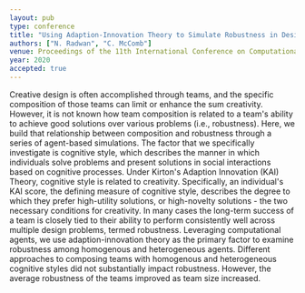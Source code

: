 ```yaml
---
layout: pub
type: conference
title: "Using Adaption-Innovation Theory to Simulate Robustness in Design Teams"
authors: ["N. Radwan", "C. McComb"]
venue: Proceedings of the 11th International Conference on Computational Creativity
year: 2020
accepted: true
---
```

Creative design is often accomplished through teams, and the specific composition of those teams can limit or enhance the sum creativity. However, it is not known how team composition is related to a team's ability to achieve good solutions over various problems (i.e., robustness). Here, we build that relationship between composition and robustness through a series of agent-based simulations. The factor that we specifically investigate is cognitive style, which describes the manner in which individuals solve problems and present solutions in social interactions based on cognitive processes. Under Kirton's Adaption Innovation (KAI) Theory, cognitive style is related to creativity. Specifically, an individual's KAI score, the defining measure of cognitive style, describes the degree to which they prefer high-utility solutions, or high-novelty solutions - the two necessary conditions for creativity. In many cases the long-term success of a team is closely tied to their ability to perform consistently well across multiple design problems, termed robustness. Leveraging computational agents, we use adaption-innovation theory as the primary factor to examine robustness among homogenous and heterogeneous agents. Different approaches to composing teams with homogenous and heterogeneous cognitive styles did not substantially impact robustness. However, the average robustness of the teams improved as team size increased.